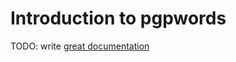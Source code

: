 # Introduction to pgpwords

TODO: write [great documentation](http://jacobian.org/writing/what-to-write/)
